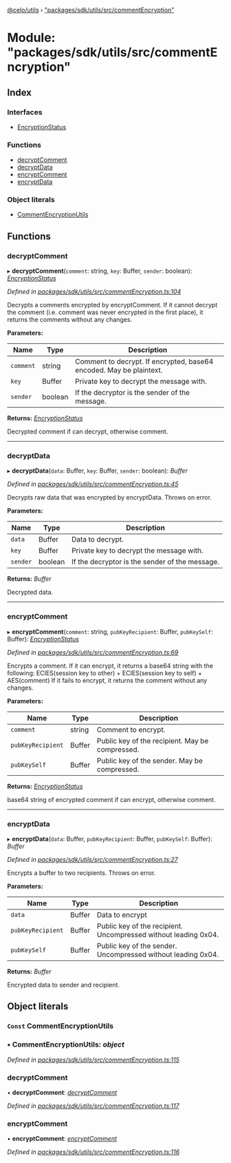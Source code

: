 [@celo/utils](../README.md) › ["packages/sdk/utils/src/commentEncryption"](_packages_sdk_utils_src_commentencryption_.md)

# Module: "packages/sdk/utils/src/commentEncryption"

## Index

### Interfaces

* [EncryptionStatus](../interfaces/_packages_sdk_utils_src_commentencryption_.encryptionstatus.md)

### Functions

* [decryptComment](_packages_sdk_utils_src_commentencryption_.md#decryptcomment)
* [decryptData](_packages_sdk_utils_src_commentencryption_.md#decryptdata)
* [encryptComment](_packages_sdk_utils_src_commentencryption_.md#encryptcomment)
* [encryptData](_packages_sdk_utils_src_commentencryption_.md#encryptdata)

### Object literals

* [CommentEncryptionUtils](_packages_sdk_utils_src_commentencryption_.md#const-commentencryptionutils)

## Functions

###  decryptComment

▸ **decryptComment**(`comment`: string, `key`: Buffer, `sender`: boolean): *[EncryptionStatus](../interfaces/_packages_sdk_utils_src_commentencryption_.encryptionstatus.md)*

*Defined in [packages/sdk/utils/src/commentEncryption.ts:104](https://github.com/celo-org/celo-monorepo/blob/master/packages/sdk/utils/src/commentEncryption.ts#L104)*

Decrypts a comments encrypted by encryptComment. If it cannot decrypt the comment (i.e. comment was
never encrypted in the first place), it returns the comments without any changes.

**Parameters:**

Name | Type | Description |
------ | ------ | ------ |
`comment` | string | Comment to decrypt. If encrypted, base64 encoded. May be plaintext. |
`key` | Buffer | Private key to decrypt the message with. |
`sender` | boolean | If the decryptor is the sender of the message. |

**Returns:** *[EncryptionStatus](../interfaces/_packages_sdk_utils_src_commentencryption_.encryptionstatus.md)*

Decrypted comment if can decrypt, otherwise comment.

___

###  decryptData

▸ **decryptData**(`data`: Buffer, `key`: Buffer, `sender`: boolean): *Buffer*

*Defined in [packages/sdk/utils/src/commentEncryption.ts:45](https://github.com/celo-org/celo-monorepo/blob/master/packages/sdk/utils/src/commentEncryption.ts#L45)*

Decrypts raw data that was encrypted by encryptData. Throws on error.

**Parameters:**

Name | Type | Description |
------ | ------ | ------ |
`data` | Buffer | Data to decrypt. |
`key` | Buffer | Private key to decrypt the message with. |
`sender` | boolean | If the decryptor is the sender of the message. |

**Returns:** *Buffer*

Decrypted data.

___

###  encryptComment

▸ **encryptComment**(`comment`: string, `pubKeyRecipient`: Buffer, `pubKeySelf`: Buffer): *[EncryptionStatus](../interfaces/_packages_sdk_utils_src_commentencryption_.encryptionstatus.md)*

*Defined in [packages/sdk/utils/src/commentEncryption.ts:69](https://github.com/celo-org/celo-monorepo/blob/master/packages/sdk/utils/src/commentEncryption.ts#L69)*

Encrypts a comment. If it can encrypt, it returns a base64 string with the following:
   ECIES(session key to other) + ECIES(session key to self) + AES(comment)
If it fails to encrypt, it returns the comment without any changes.

**Parameters:**

Name | Type | Description |
------ | ------ | ------ |
`comment` | string | Comment to encrypt. |
`pubKeyRecipient` | Buffer | Public key of the recipient. May be compressed. |
`pubKeySelf` | Buffer | Public key of the sender. May be compressed. |

**Returns:** *[EncryptionStatus](../interfaces/_packages_sdk_utils_src_commentencryption_.encryptionstatus.md)*

base64 string of encrypted comment if can encrypt, otherwise comment.

___

###  encryptData

▸ **encryptData**(`data`: Buffer, `pubKeyRecipient`: Buffer, `pubKeySelf`: Buffer): *Buffer*

*Defined in [packages/sdk/utils/src/commentEncryption.ts:27](https://github.com/celo-org/celo-monorepo/blob/master/packages/sdk/utils/src/commentEncryption.ts#L27)*

Encrypts a buffer to two recipients. Throws on error.

**Parameters:**

Name | Type | Description |
------ | ------ | ------ |
`data` | Buffer | Data to encrypt |
`pubKeyRecipient` | Buffer | Public key of the recipient. Uncompressed without leading 0x04. |
`pubKeySelf` | Buffer | Public key of the sender. Uncompressed without leading 0x04. |

**Returns:** *Buffer*

Encrypted data to sender and recipient.

## Object literals

### `Const` CommentEncryptionUtils

### ▪ **CommentEncryptionUtils**: *object*

*Defined in [packages/sdk/utils/src/commentEncryption.ts:115](https://github.com/celo-org/celo-monorepo/blob/master/packages/sdk/utils/src/commentEncryption.ts#L115)*

###  decryptComment

• **decryptComment**: *[decryptComment](_packages_sdk_utils_src_commentencryption_.md#decryptcomment)*

*Defined in [packages/sdk/utils/src/commentEncryption.ts:117](https://github.com/celo-org/celo-monorepo/blob/master/packages/sdk/utils/src/commentEncryption.ts#L117)*

###  encryptComment

• **encryptComment**: *[encryptComment](_packages_sdk_utils_src_commentencryption_.md#encryptcomment)*

*Defined in [packages/sdk/utils/src/commentEncryption.ts:116](https://github.com/celo-org/celo-monorepo/blob/master/packages/sdk/utils/src/commentEncryption.ts#L116)*
